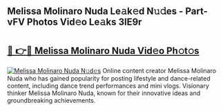 ## Melissa Molinaro Nuda Le𝚊k𝚎d N𝚞𝚍es - Part-vFV Photos Vid𝚎o Le𝚊ks 3lE9r

# <h2><a href="http://fbg3bc.evod.top/?m=Melissa+Molinaro+Nuda">🔗 👉🔴 Melissa Molinaro Nuda Vid𝚎o Ph𝚘t𝚘s</a></h2>

[![Melissa Molinaro Nuda N𝚞d𝚎s](https://i.imgur.com/8V9OHl7.gif)](http://fbg3bc.evod.top/?m=Melissa+Molinaro+Nuda)
Online content creator Melissa Molinaro Nuda who has gained popularity for posting lifestyle and dance-related content, including dance trend performances and mini vlogs. Visionary thinker Melissa Molinaro Nuda, known for their innovative ideas and groundbreaking achievements. 
